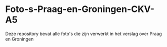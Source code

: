 # Foto-s-Praag-en-Groningen-CKV-A5
Deze repository bevat alle foto's die zijn verwerkt in het verslag over Praag en Groningen
